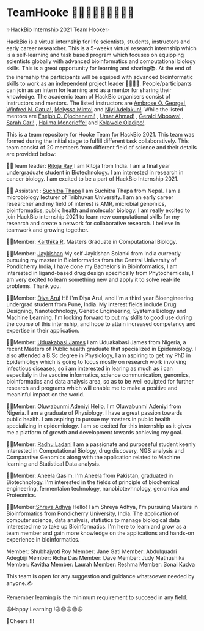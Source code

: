 # TeamHooke :red_haired_woman::man::bearded_person::woman::curly_haired_woman::older_adult::adult:
✨HackBio Internship 2021 Team Hooke✨

HackBio is a virtual internship for life scientists, students, instructors and early career researcher. This is a 5-weeks virtual research internship which is a self-learning and task based program which focuses on equipping scientists globally with advanced bioinformatics and computational biology skills. This is a great opportunity for learning and sharing:books:. At the end of the inernship the participants will be equiped with advanced bioinformatic skills to work as an independent project leader :woman_scientist::man_scientist:. People/participants can join as an intern for learning and as a mentor for sharing their knowledge.
The academic team of HackBio organisers consist of instructors and mentors. The listed instructors are [Ambrose O. George!](https://thehackbio.com/assets/images/69267083-2557083224519394-5150000632144330752-n-506x503.jpg), [Winfred N. Gatua!](https://thehackbio.com/assets/images/0-apyisa0c-qwjfxbm-506x379.jpg), [Melyssa Minto!](https://thehackbio.com/assets/images/eu69wojxeaawirm-506x337.jpg) and [Niyi Adelakun!](https://thehackbio.com/assets/images/img-20200725-wa0035-removebg-preview-4-433x577.png). While the listed mentors are [Enejoh O. Ojochenemi!](https://thehackbio.com/assets/images/fb-img-15919812906829476-696x696.jpg) , [Umar Ahmad!](https://thehackbio.com/assets/images/whatsapp-image-2020-12-28-at-2.18.38-pm-696x928.jpeg) , [Gerald Mboowa!](https://thehackbio.com/assets/images/download-201x251.jpeg) , [Sarah Carl!](https://thehackbio.com/assets/images/sarah-photo-800x800.jpg) , [Halima Moncrieffe!](https://thehackbio.com/assets/images/fog-1-696x696.png)  and [Kolawole Oladipo!](https://thehackbio.com/assets/images/oladipo-elijah-kolawole-512x512.jpg).

This is a team repository for Hooke Team for HackBio 2021. This team was formed during the initial stage to fulfill different task collaboratively. This team consist of 20 members from different field of science and their details are provided below:

👩‍🔬Team leader: [Ritoja Ray](https://user-images.githubusercontent.com/88329693/128407486-cd6fa692-c86f-49da-80c7-7bdac91eb6c9.jpg) I am Ritoja from India. I am a final year undergraduate student in Biotechnology. I am interested in research in cancer biology. I am excited to be a part of HackBio Internship 2021.

👩‍🔬 Assistant : [Suchitra Thapa](https://media-exp1.licdn.com/dms/image/C5103AQFxeW2d5fS3oA/profile-displayphoto-shrink_800_800/0/1585376313919?e=1633564800&v=beta&t=-cL9D1a3Ud4VsCOMs0tSWs6Lmd1nGUCWpChMJSAr7Dg)
I am Suchitra Thapa from Nepal. I am a microbiology lecturer of Tribhuvan University. I am an early career researcher and my field of interest is AMR, microbial genomics, bioinformatics, public health and molecular biology. I am really excited to join HackBio internship 2021 to learn new computational skills for my research and create a network for collaborative research. I believe in teamwork and growing together.

👩‍🔬Member: [Karthika R](https://github.com/karthikavarmar), Masters Graduate in Computational Biology.

:man_scientist:Member: [Jaykishan](https://user-images.githubusercontent.com/86801284/128025078-f00fb2d2-971b-423e-b7b5-f3bae912a4ef.jpg)
My self Jaykishan Solanki from India currently pursuing my master in Bioinformatics from the Central University of Pondicherry India, I have done my Bachelor’s in Bioinformatics, I am interested in ligand-based drug design specifically from Phytochemicals, I am very excited to learn something new and apply it to solve real-life problems. Thank you.

👩‍🔬Member: [Diya Arul](https://avatars.githubusercontent.com/u/67481283?s=400&u=6e40e670a574771b5c2dc2e9d3e135b16a137c9c&v=4)
Hi! I'm Diya Arul, and I'm a third year Bioengineering undergrad student from Pune, India. My interest fields include Drug Designing, Nanotechnology, Genetic Engineering, Systems Biology and Machine Learning. I'm looking forward to put my skills to good use during the course of this internship, and hope to attain increased competency and expertise in their application. 

👩‍🔬Member: [Uduakabasi James](https://user-images.githubusercontent.com/88382546/128068340-51233d8c-2150-40ca-81ce-de23d37beebe.jpg)
I am Uduakabasi James from Nigeria, a recent Masters of Public health graduate that specialized in Epidemiology. I also attended a B.Sc degree in Physiology, I am aspiring to get my PhD in Epidemioligy which is going to focus mostly on research work involving infectious diseases, so i am imterested in learing as much as i can especilaly in the vaccine informatics, science communication, genomics, bioinformatics and data analysis area, so as to be well equipted for further research and programs which will enable me to make a positive and meaninful impact on the world.

👩‍🔬Member: [Oluwabunmi Adeniyi](https://github.com/Oluwabunmi22)
Hello, I'm Oluwabunmi Adeniyi from Nigeria. I am a graduate of Physiology. I have a great passion towards public health. I am aspiring to pursue my masters in public health specializing in epidemiology. I am so excited for this internship as it gives me a platform of growth and development towards achieving my goal.

👩‍🔬Member: [Radhu Ladani](https://user-images.githubusercontent.com/86801284/128587532-76bc001a-5435-4e01-a0ea-0c925aa36f1b.jpeg)
I am a passionate and purposeful student keenly interested in Computational Biology, drug discovery, NGS analysis and Comparative Genomics along with the application related to Machine learning and Statistical Data analysis.

:woman_scientist:Member: Aneela Qasim: I'm Aneela from Pakistan, graduated in Biotechnology. I'm interested in the fields of principle of biochemical engineering, fermentaion technology, nanobiotevhnology, genomics and Proteomics.

:woman_scientist:Member:[Shreya Adhya](https://avatars.githubusercontent.com/u/76802799?v=4) Hello! I am Shreya Adhya, I'm pursuing Masters in Bioinformatics from Pondicherry University, India. The application of computer science, data analysis, statistics to manage biological data interested me to take up Bioinformatics. I'm here to learn and grow as a team member and gain more knowledge on the applications and hands-on experience in bioinformatics. 

Member: Shubhajyoti Roy
Member: Jane Gati 
Member: Abdulquadri Adegbiji
Member: Richa Das
Member: Dave
Member: Judy Mathushika
Member: Kavitha
Member: Laurah
Member: Reshma
Member: Sonal Kudva

This team is open for any suggestion and guidance whatsoever needed by anyone.:writing_hand:

Remember learning is the minimum requirement to succeed in any field.

:smiley:Happy Learning !:smiley::smiley::smiley::smiley::smiley:

:partying_face:Cheers !!! 
